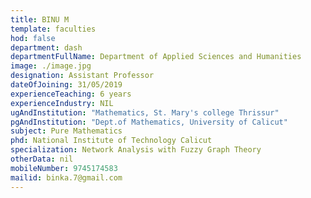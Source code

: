 ```yaml
---
title: BINU M
template: faculties
hod: false
department: dash
departmentFullName: Department of Applied Sciences and Humanities
image: ./image.jpg
designation: Assistant Professor
dateOfJoining: 31/05/2019
experienceTeaching: 6 years
experienceIndustry: NIL
ugAndInstitution: "Mathematics, St. Mary's college Thrissur"
pgAndInstitution: "Dept.of Mathematics, University of Calicut"
subject: Pure Mathematics
phd: National Institute of Technology Calicut
specialization: Network Analysis with Fuzzy Graph Theory
otherData: nil
mobileNumber: 9745174583
mailid: binka.7@gmail.com
---
```

